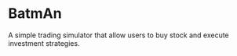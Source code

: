 # BatmAn
A simple trading simulator that allow users to buy stock and execute investment strategies.
